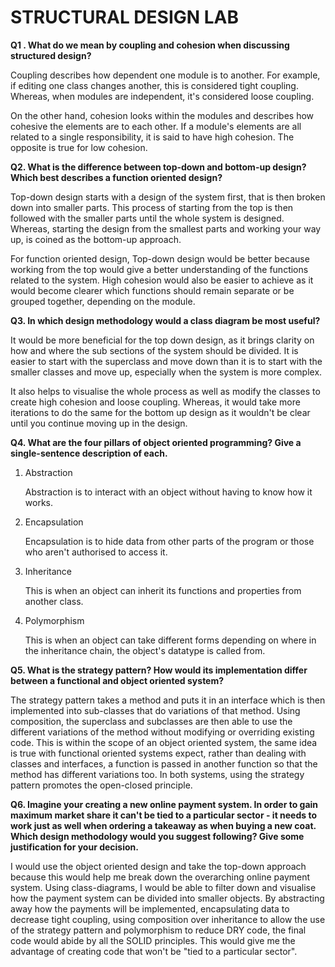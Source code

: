 # STRUCTURAL DESIGN LAB 

**Q1 . What do we mean by coupling and cohesion when discussing structured design?**

Coupling describes how dependent one module is to another. For example, if editing one class changes another, this is considered tight coupling. Whereas, when modules are independent, it's considered loose coupling. 

On the other hand, cohesion looks within the modules and describes how cohesive the elements are to each other. If a module's elements are all related to a single responsibility, it is said to have high cohesion. The opposite is true for low cohesion. 


**Q2. What is the difference between top-down and bottom-up design? Which best describes a function oriented design?**

Top-down design starts with a design of the system first, that is then broken down into smaller parts. This process of starting from the top is then followed with the smaller parts until the whole system is designed. Whereas, starting the design from the smallest parts and working your way up, is coined as the bottom-up approach. 

For function oriented design, Top-down design would be better because working from the top would give a better understanding of the functions related to the system. High cohesion would also be easier to achieve as it would become clearer which functions should remain separate or be grouped together, depending on the module.


**Q3. In which design methodology would a class diagram be most useful?**

It would be more beneficial for the top down design, as it brings clarity on how and where the sub sections of the system should be divided. It is easier to start with the superclass and move down than it is to start with the smaller classes and move up, especially when the system is more complex.

It also helps to visualise the whole process as well as modify the classes to create high cohesion and loose coupling. Whereas, it would take more iterations to do the same for the bottom up design as it wouldn't be clear until you continue moving up in the design.


**Q4. What are the four pillars of object oriented programming? Give a single-sentence description of each.**

1. Abstraction

    Abstraction is to interact with an object without having to know how it works.

2. Encapsulation

    Encapsulation is to hide data from other parts of the program or those who aren't authorised to access it.

3. Inheritance

    This is when an object can inherit its functions and properties from another class.

4. Polymorphism

    This is when an object can take different forms depending on where in the inheritance chain, the object's datatype is called from.

**Q5. What is the strategy pattern? How would its implementation differ between a functional and object oriented system?**

The strategy pattern takes a method and puts it in an interface which is then implemented into sub-classes that do variations of that method. Using composition, the superclass and subclasses are then able to use the different variations of the method without modifying or overriding existing code. This is within the scope of an object oriented system, the same idea is true with functional oriented systems expect, rather than dealing with classes and interfaces, a function is passed in another function so that the method has different variations too. In both systems, using the strategy pattern promotes the open-closed principle.

**Q6. Imagine your creating a new online payment system. In order to gain maximum market share it can't be tied to a particular sector - it needs to work just as well when ordering a takeaway as when buying a new coat. Which design methodology would you suggest following? Give some justification for your decision.**

I would use the object oriented design and take the top-down approach because this would help me break down the overarching online payment system. Using class-diagrams, I would be able to filter down and visualise how the payment system can be divided into smaller objects. By abstracting away how the payments will be implemented, encapsulating data to decrease tight coupling, using composition over inheritance to allow the use of the strategy pattern and polymorphism to reduce DRY code, the final code would abide by all the SOLID principles. This would give me the advantage of creating code that won't be "tied to a particular sector". 

